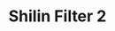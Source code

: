 ---
layout: preset
title: Shilin Filter 2
cover_before: /img/presets/shilin/shilin_before.jpg
cover_after: /img/presets/shilin/shilin_after.jpg
hidden: true
description: ['Shilin filter is the first open LR/PS preset of Riino Lin. The main spirit comes from a experience editing photo took in Shilin,Taipei. The thought is to enhance the cool color and addding orrange in red,and cancel green.','士林フィルターは、リイノの最初のオープンLR / PSプリセットである。 台北の士林夜市で撮影した写真を編集した経験から来ています。 冷色を修正し、赤やオレンジ色の追加と強化、緑を弱くなることです。']
download_url: google.com
derivation: ['The origin preset is for night photograph.But it suprisingly works will in other cases.','元のプリセットは夜の写真用ですが、他の場合にも驚くほどうまくいきます。']
derivation_img : ./img/presets/shilin/shilin_after_1.jpg
samples:
 - title: 'Atmosphere adjustment'
   subtitle: '冷たい雰囲気を与える'
   img_url: '/img/presets/shilin/shilin_1.jpg'
   img_text: '@ Twatutia, Taipei, 2019'
---
